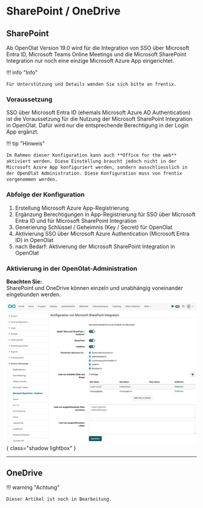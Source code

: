 # SharePoint / OneDrive


## SharePoint

Ab OpenOlat Version 19.0 wird für die Integration von SSO über Microsoft Entra ID, Microsoft Teams Online Meetings und
die Microsoft SharePoint Integration nur noch eine einzige Microsoft Azure App eingerichtet.

!!! info "Info"

    Für Unterstützung und Details wenden Sie sich bitte an frentix.


### Voraussetzung

SSO über Microsoft Entra ID (ehemals Microsoft Azure AD Authentication) ist die Voraussetzung für die Nutzung der Microsoft SharePoint Integration in OpenOlat. Dafür wird nur die entsprechende Berechtigung in der Login App ergänzt.

!!! tip "Hinweis"

    Im Rahmen dieser Konfiguration kann auch **Office for the web** aktiviert werden. Diese Einstellung braucht jedoch nicht in der Microsoft Azure App konfiguriert werden, sondern ausschliesslich in der OpenOlat Administration. Diese Konfiguration muss von frentix vorgenommen werden.


### Abfolge der Konfiguration

1. Erstellung Microsoft Azure App-Registrierung
2. Ergänzung Berechtigungen in App-Registrierung für SSO über Microsoft Entra ID und für Microsoft SharePoint Integration
3. Generierung Schlüssel / Geheimnis (Key / Secret) für OpenOlat
4. Aktivierung SSO über Microsoft Azure Authentication (Microsoft Entra ID) in OpenOlat
5. nach Bedarf: Aktivierung der Microsoft SharePoint Integration in OpenOlat


### Aktivierung in der OpenOlat-Administration 

**Beachten Sie:**<br>
SharePoint und OneDrive können einzeln und unabhängig voneinander eingebunden werden.

![sharepoint_config_v1_de.png](assets/sharepoint_config_v1_de.png){ class="shadow lightbox" }

---

## OneDrive

!!! warning "Achtung"

    Dieser Artikel ist noch in Bearbeitung.